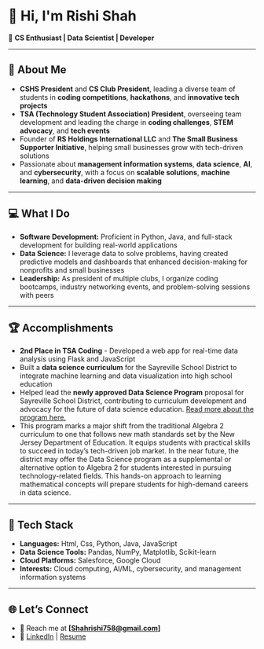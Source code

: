 # 👋 Hi, I'm **Rishi Shah**

🌟 **CS Enthusiast | Data Scientist | Developer**

---

## 🚀 **About Me**
- **CSHS President** and **CS Club President**, leading a diverse team of students in **coding competitions**, **hackathons**, and **innovative tech projects**
- **TSA (Technology Student Association) President**, overseeing team development and leading the charge in **coding challenges**, **STEM advocacy**, and **tech events**
- Founder of **RS Holdings International LLC** and **The Small Business Supporter Initiative**, helping small businesses grow with tech-driven solutions
- Passionate about **management information systems**, **data science**, **AI**, and **cybersecurity**, with a focus on **scalable solutions**, **machine learning**, and **data-driven decision making**

---

## 💻 **What I Do**
- **Software Development:** Proficient in Python, Java, and full-stack development for building real-world applications
- **Data Science:** I leverage data to solve problems, having created predictive models and dashboards that enhanced decision-making for nonprofits and small businesses
- **Leadership:** As president of multiple clubs, I organize coding bootcamps, industry networking events, and problem-solving sessions with peers

---

## 🏆 **Accomplishments**
- **2nd Place in TSA Coding** - Developed a web app for real-time data analysis using Flask and JavaScript
- Built a **data science curriculum** for the Sayreville School District to integrate machine learning and data visualization into high school education
- Helped lead the **newly approved Data Science Program** proposal for Sayreville School District, contributing to curriculum development and advocacy for the future of data science education. [Read more about the program here.](https://echolites.net/4723/features/newly-approved-proposal-sayreville-school-districts-data-science-program/)
- This program marks a major shift from the traditional Algebra 2 curriculum to one that follows new math standards set by the New Jersey Department of Education. It equips students with practical skills to succeed in today’s tech-driven job market. In the near future, the district may offer the Data Science program as a supplemental or alternative option to Algebra 2 for students interested in pursuing technology-related fields. This hands-on approach to learning mathematical concepts will prepare students for high-demand careers in data science.

---

## 📂 **Tech Stack**
- **Languages:** Html, Css, Python, Java, JavaScript  
- **Data Science Tools:** Pandas, NumPy, Matplotlib, Scikit-learn  
- **Cloud Platforms:** Salesforce, Google Cloud  
- **Interests:** Cloud computing, AI/ML, cybersecurity, and management information systems

---

## 🌐 **Let’s Connect**
- 💌 Reach me at **[Shahrishi758@gmail.com]**
- 🔗 [LinkedIn](https://www.linkedin.com/in/therealrishishah/) | [Resume](https://drive.google.com/file/d/1GCqMswXH6luxSxlqIlefFSOigl9JEbgy/view?usp=sharing)
